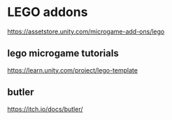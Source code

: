 # LEGO addons
https://assetstore.unity.com/microgame-add-ons/lego
## lego microgame tutorials
https://learn.unity.com/project/lego-template


## butler
https://itch.io/docs/butler/